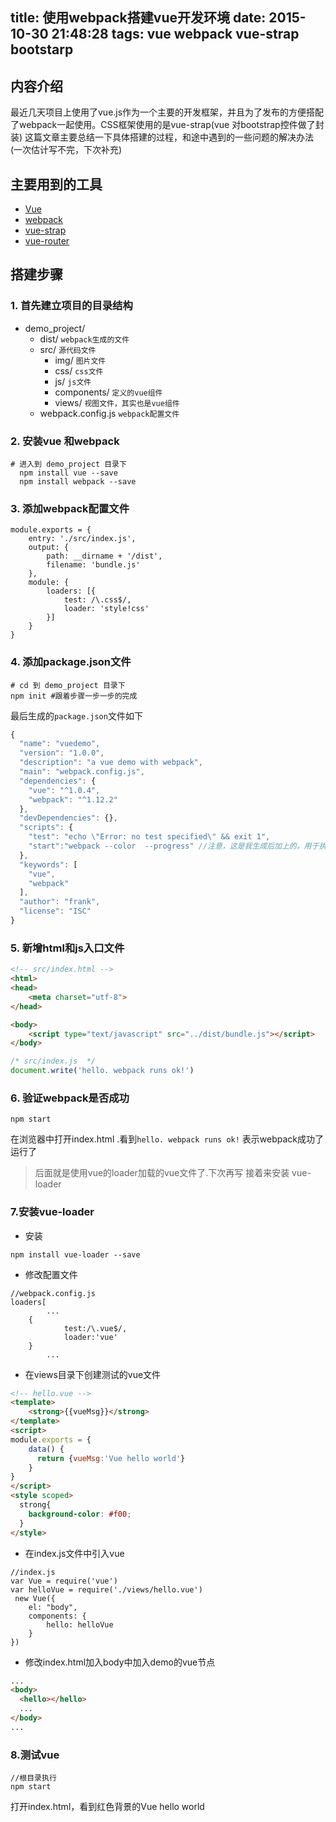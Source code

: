 title: 使用webpack搭建vue开发环境 
date: 2015-10-30 21:48:28
tags: vue webpack vue-strap bootstarp
---

## 内容介绍
最近几天项目上使用了vue.js作为一个主要的开发框架，并且为了发布的方便搭配了webpack一起使用。CSS框架使用的是vue-strap(vue 对bootstrap控件做了封装)
这篇文章主要总结一下具体搭建的过程，和途中遇到的一些问题的解决办法
(一次估计写不完，下次补充)

## 主要用到的工具
- [Vue](http://cn.vuejs.org/guide/)
- [webpack](https://webpack.github.io/)
- [vue-strap](http://yuche.github.io/vue-strap/)
- [vue-router](http://vuejs.github.io/vue-router/zh-cn/index.html)

<!-- more -->

## 搭建步骤
### 1. 首先建立项目的目录结构

- demo_project/
  - dist/   `webpack生成的文件`
  - src/   `源代码文件`
     - img/   `图片文件`
     - css/   `css文件`
     - js/   `js文件`
     - components/   `定义的vue组件`
     - views/   `视图文件，其实也是vue组件`
  - webpack.config.js `webpack配置文件`

### 2. 安装vue 和webpack
```
# 进入到 demo_project 目录下
  npm install vue --save
  npm install webpack --save
```
### 3. 添加webpack配置文件
```javasript
module.exports = {
    entry: './src/index.js',
    output: {
        path: __dirname + '/dist',
        filename: 'bundle.js'
    },
    module: {
        loaders: [{
            test: /\.css$/,
            loader: 'style!css'
        }]
    }
}
```
### 4. 添加package.json文件
```
# cd 到 demo_project 目录下
npm init #跟着步骤一步一步的完成
```
最后生成的`package.json`文件如下
```js
{
  "name": "vuedemo",
  "version": "1.0.0",
  "description": "a vue demo with webpack",
  "main": "webpack.config.js",
  "dependencies": {
    "vue": "^1.0.4",
    "webpack": "^1.12.2"
  },
  "devDependencies": {},
  "scripts": {
    "test": "echo \"Error: no test specified\" && exit 1",
    "start":"webpack --color  --progress" //注意，这是我生成后加上的。用于执行webpack.如果webpack 安装在全局可以直接行动webpack进行打包
  },
  "keywords": [
    "vue",
    "webpack"
  ],
  "author": "frank",
  "license": "ISC"
}
```
### 5. 新增html和js入口文件
```html
<!-- src/index.html -->
<html>
<head>
    <meta charset="utf-8">
</head>

<body>
    <script type="text/javascript" src="../dist/bundle.js"></script>
</body>
```
```js
/* src/index.js  */
document.write('hello. webpack runs ok!')
```
### 6. 验证webpack是否成功
```
npm start
```
在浏览器中打开index.html .看到`hello. webpack runs ok!` 表示webpack成功了运行了

> 后面就是使用vue的loader加载的vue文件了.下次再写
> 接着来安装 vue-loader

### 7.安装vue-loader
- 安装
```
npm install vue-loader --save
```
- 修改配置文件
```
//webpack.config.js
loaders[
        ...
    {
            test:/\.vue$/,
            loader:'vue'
    }
        ...
```
- 在views目录下创建测试的vue文件
```html
<!-- hello.vue -->
<template>
    <strong>{{vueMsg}}</strong>
</template>
<script>
module.exports = {
    data() {
      return {vueMsg:'Vue hello world'}
    }
}
</script>
<style scoped>
  strong{
    background-color: #f00;
  }
</style>
```
- 在index.js文件中引入vue
```
//index.js
var Vue = require('vue')
var helloVue = require('./views/hello.vue')
 new Vue({
    el: "body",
    components: {
        hello: helloVue
    }
})
```
- 修改index.html加入body中加入demo的vue节点
```html
...
<body>
  <hello></hello>
  ...
</body>
...
```
### 8.测试vue
```
//根目录执行
npm start
```
打开index.html，看到红色背景的Vue hello world
